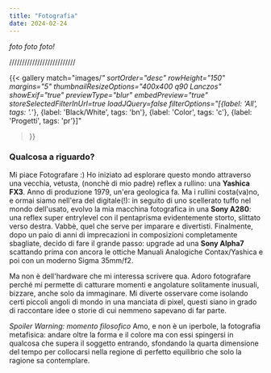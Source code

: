 ```yaml
---
title: "Fotografia"
date: 2024-02-24
---
```


_foto foto foto!_

//////////////////////////

{{<
  gallery
  match="images/*"
  sortOrder="desc"
  rowHeight="150"
  margins="5"
  thumbnailResizeOptions="400x400 q90 Lanczos"
  showExif="true"
  previewType="blur"
  embedPreview="true"
  storeSelectedFilterInUrl=true
  loadJQuery=false
  filterOptions="[{label: 'All', tags: '.*'}, {label: 'Black/White', tags: 'bn'}, {label: 'Color', tags: 'c'}, {label: 'Progetti', tags: 'pr'}]"
>}}

### Qualcosa a riguardo?

Mi piace Fotografare :) Ho iniziato ad esplorare questo mondo attraverso una vecchia, vetusta, (nonchè di mio padre) reflex a rullino: una **Yashica FX3**. Anno di produzione 1979, un'era geologica fa. Ma i rullini costa(va)no, e ormai siamo nell'era del digitale(!): in seguito di uno scellerato tuffo nel mondo dell'usato, evolvo la mia macchina fotografica in una **Sony A280**: una reflex super entrylevel con il pentaprisma evidentemente storto, slittato verso destra. Vabbè, quel che serve per imparare e divertisti. Finalmente, dopo un paio di anni di imprecazioni in composizioni completamente sbagliate, decido di fare il grande passo: upgrade ad una **Sony Alpha7** scattando prima con ancora le ottiche Manuali Analogiche Contax/Yashica e poi con un moderno Sigma 35mm/f2.

Ma non è dell'hardware che mi interessa scrivere qua. Adoro fotografare perché mi permette di catturare momenti e angolature solitamente inusuali, bizzare, anche solo da immaginare. Mi diverte osservare come isolando certi piccoli angoli di mondo in una manciata di pixel, questi siano in grado di raccontare idee o storie di cui nemmeno sapevano di far parte.

_Spoiler Warning: momento filosofico_
Amo, e non è un iperbole, la fotografia metafisica: andare oltre la forma e il colore ma con essi spingersi in qualcosa che supera il soggetto entrando, sfondando la quarta dimensione del tempo per collocarsi nella regione di perfetto equilibrio che solo la ragione sa contemplare.
